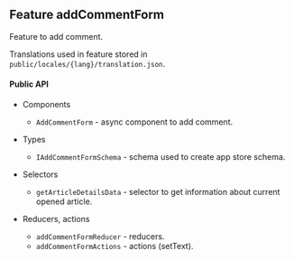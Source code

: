 ## Feature addCommentForm

Feature to add comment.

Translations used in feature stored in `public/locales/{lang}/translation.json`.

#### Public API

- Components
  - `AddCommentForm` - async component to add comment.

- Types
  - `IAddCommentFormSchema` - schema used to create app store schema.

- Selectors
  - `getArticleDetailsData` - selector to get information about current opened article.

- Reducers, actions
  - `addCommentFormReducer` - reducers.
  - `addCommentFormActions` - actions (setText).

